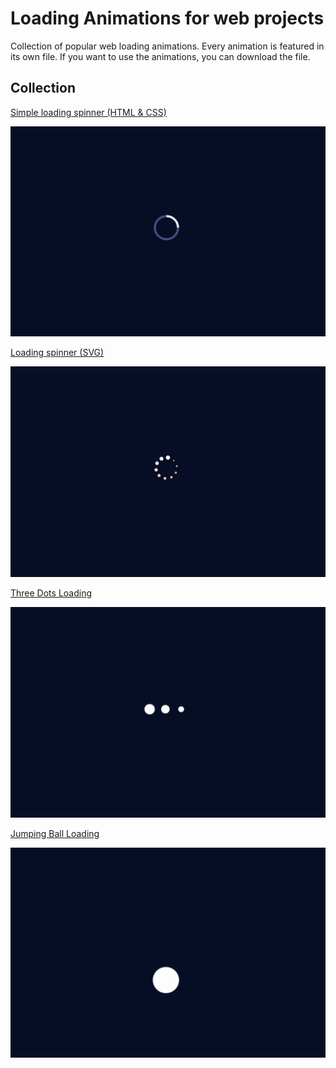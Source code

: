 # Loading Animations for web projects

Collection of popular web loading animations. Every animation is featured in its own file. 
If you want to use the animations, you can download the file.

## Collection

[Simple loading spinner (HTML & CSS)](/simple_spinner.html)

![simple loading spinner](/assets/images/simple_loading_spinner_new.gif)

[Loading spinner (SVG)](/loading_spinner_SVG.html)

![loading spinner SVG](/assets/images/loading_spinner_svg.gif)

[Three Dots Loading](/dots.html)

![three dots loading](/assets/images/dots.gif)

[Jumping Ball Loading](/ball.html)

![jumping ball loading](/assets/images/ball.gif)